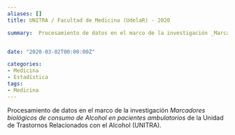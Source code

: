 ```yaml
---
aliases: []
title: UNITRA / Facultad de Medicina (UdelaR) - 2020

summary:  Procesamiento de datos en el marco de la investigación _Marcadores biológicos de consumo de Alcohol en pacientes ambulatorios_ de la Unidad de Trastornos Relacionados con el Alcohol (UNITRA).


date: "2020-03-02T00:00:00Z"

categories:
- Medicina
- Estadística
tags:
- Medicina
---
```


Procesamiento de datos en el marco de la investigación _Marcadores biológicos de consumo de Alcohol en pacientes ambulatorios_ de la Unidad de Trastornos Relacionados con el Alcohol (UNITRA).